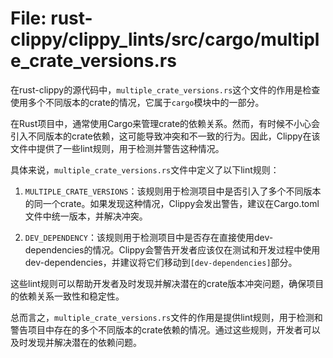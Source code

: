 # File: rust-clippy/clippy_lints/src/cargo/multiple_crate_versions.rs

在rust-clippy的源代码中，`multiple_crate_versions.rs`这个文件的作用是检查使用多个不同版本的crate的情况，它属于`cargo`模块中的一部分。

在Rust项目中，通常使用Cargo来管理crate的依赖关系。然而，有时候不小心会引入不同版本的crate依赖，这可能导致冲突和不一致的行为。因此，Clippy在该文件中提供了一些lint规则，用于检测并警告这种情况。

具体来说，`multiple_crate_versions.rs`文件中定义了以下lint规则：

1. `MULTIPLE_CRATE_VERSIONS`：该规则用于检测项目中是否引入了多个不同版本的同一个crate。如果发现这种情况，Clippy会发出警告，建议在Cargo.toml文件中统一版本，并解决冲突。

2. `DEV_DEPENDENCY`：该规则用于检测项目中是否存在直接使用dev-dependencies的情况。Clippy会警告开发者应该仅在测试和开发过程中使用dev-dependencies，并建议将它们移动到`[dev-dependencies]`部分。

这些lint规则可以帮助开发者及时发现并解决潜在的crate版本冲突问题，确保项目的依赖关系一致性和稳定性。

总而言之，`multiple_crate_versions.rs`文件的作用是提供lint规则，用于检测和警告项目中存在的多个不同版本的crate依赖的情况。通过这些规则，开发者可以及时发现并解决潜在的依赖问题。

